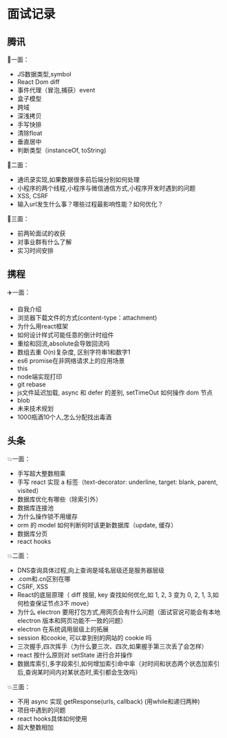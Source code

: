 # 面试记录

## 腾讯
🐧一面：
- JS数据类型,symbol
- React Dom diff
- 事件代理（冒泡,捕获）event
- 盒子模型
- 跨域
- 深浅拷贝
- 手写快排
- 清除float
- 垂直居中
- 判断类型（instanceOf, toString)

🐧二面：
- 通讯录实现,如果数据很多前后端分别如何处理
- 小程序的两个线程,小程序与微信通信方式,小程序开发时遇到的问题
- XSS, CSRF
- 输入url发生什么事？哪些过程最影响性能？如何优化？

🐧三面：
- 前两轮面试的收获
- 对事业群有什么了解
- 实习时间安排

## 携程

✈️一面：
- 自我介绍
- 浏览器下载文件的方式(content-type：attachment)
- 为什么用react框架
- 如何设计样式可能任意的倒计时组件
- 重绘和回流,absolute会导致回流吗
- 数组去重 O(n)复杂度, 区别字符串1和数字1
- es6 promise在非网络请求上的应用场景
- this
- node端实现打印
- git rebase
- js文件延迟加载, async 和 defer 的差别, setTimeOut 如何操作 dom 节点
- blob
- 未来技术规划
- 1000瓶酒10个人,怎么分配找出毒酒

## 头条
💥一面：
- 手写超大整数相乘
- 手写 react 实现 a 标签（text-decorator: underline, target: blank, parent, visited）
- 数据库优化有哪些（除索引外）
- 数据库连接池
- 为什么操作锁不用缓存
- orm 的 model 如何判断何时该更新数据库（update, 缓存）
- 数据库分页
- react hooks

💥二面：
- DNS查询具体过程,向上查询是域名层级还是服务器层级
- .com和.cn区别在哪
- CSRF, XSS
- React的底层原理（ diff 按层, key 查找如何优化,如 1, 2, 3 变为 0, 2, 1, 3,如何检查保证节点3不 move）
- 为什么 electron 要用打包方式,用网页会有什么问题（面试官说可能会有本地 electron 版本和网页功能不一致的问题）
- electron 在系统调用层级上的拓展
- session 和cookie, 可以拿到别的网站的 cookie 吗
- 三次握手,四次挥手（为什么要三次、四次,如果握手第三次丢了会怎样）
- react 按什么原则对 setState 进行合并操作
- 数据库索引,多字段索引,如何增加索引命中率（对时间和状态两个状态加索引后,查询某时间内对某状态时,索引都会生效吗）

💥三面：
- 不用 async 实现 getResponse(urls, callback) (用while和递归两种)
- 项目中遇到的问题
- react hooks具体如何使用
- 超大整数相加
